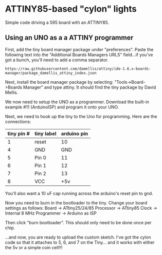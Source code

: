 # ATTINY85-based "cylon" lights
Simple code driving a 595 board with an ATTINY85.

## Using an UNO as a a ATTINY programmer
First, add the tiny board manager package under "preferences".  Paste the following text into the "Additional Boards Managers 
URLS" field...if you've got a bunch, you'll need to add a comma separator.
```
https://raw.githubusercontent.com/damellis/attiny/ide-1.6.x-boards-manager/package_damellis_attiny_index.json
```

Next, install the board manager package by selecting:  "Tools->Board->Boards Manager" and type attiny.  It should find the 
tiny package by David Mellis.

We now need to setup the UNO as a programmer.  Download the built-in example #11 (ArduinoISP) and program it onto your UNO.

Next, we need to hook up the tiny to the Uno for programming.  Here are the connections:

| tiny pin # | tiny label | arduino pin |
|------------|------------|-------------|
| 1 | reset | 10 |
| 4 | GND   | GND |
| 5 | Pin 0 | 11 |
| 6 | Pin 1 | 12 |
| 7 | Pin 2 | 13 |
| 8 | VCC | +5v |

You'll also want a 10 uF cap running across the arduino's reset pin to gnd.

Now you need to burn in the bootloader to the tiny.  Change your board settings as follows:
Board -> ATtiny25/24/85
Processor -> ATtiny85
Clock -> Internal 8 MHz
Programmer -> Arduino as ISP

Then click "burn bootloader".  This should only need to be done once per chip.

...and now, you are ready to upload the custom sketch.  I've got the cylon code so that it attaches to 5, 6, and 7 on the Tiny...
and it works with either the 5v or a simple coin cell!!!

